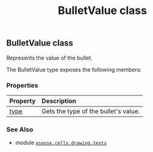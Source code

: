 ﻿---
title: BulletValue class
second_title: Aspose.Cells for Python via .NET API References
description: 
type: docs
weight: 30
url: /aspose.cells.drawing.texts/bulletvalue/
is_root: false
---

## BulletValue class

Represents the value of the bullet.



The BulletValue type exposes the following members:

### Properties
| Property | Description |
| :- | :- |
| [type](/cells/python-net/aspose.cells.drawing.texts/bulletvalue/type) | Gets the type of the bullet's value. |



### See Also
* module [`aspose.cells.drawing.texts`](..)
